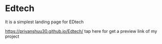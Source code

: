 # Edtech
It is a simplest landing page for EDtech

https://priyanshuu30.github.io/Edtech/ tap here for get a preview link of my project
